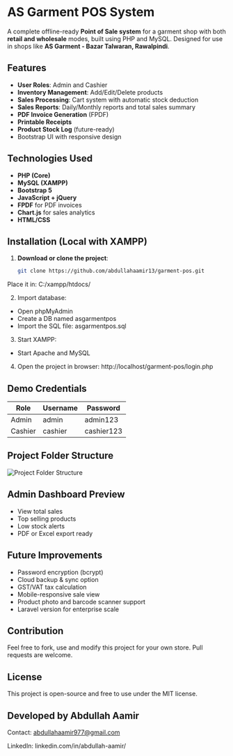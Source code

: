 # AS Garment POS System

A complete offline-ready **Point of Sale system** for a garment shop with both **retail and wholesale** modes, built using PHP and MySQL. Designed for use in shops like **AS Garment - Bazar Talwaran, Rawalpindi**.

## Features

- **User Roles**: Admin and Cashier
- **Inventory Management**: Add/Edit/Delete products
- **Sales Processing**: Cart system with automatic stock deduction
- **Sales Reports**: Daily/Monthly reports and total sales summary
- **PDF Invoice Generation** (FPDF)
- **Printable Receipts**
- **Product Stock Log** (future-ready)
- Bootstrap UI with responsive design

## Technologies Used

- **PHP (Core)**
- **MySQL (XAMPP)**
- **Bootstrap 5**
- **JavaScript + jQuery**
- **FPDF** for PDF invoices
- **Chart.js** for sales analytics
- **HTML/CSS**

## Installation (Local with XAMPP)

1. **Download or clone the project**:
   ```bash
   git clone https://github.com/abdullahaamir13/garment-pos.git
   ```

Place it in: C:/xampp/htdocs/

2. Import database:
- Open phpMyAdmin
- Create a DB named asgarmentpos
- Import the SQL file: asgarmentpos.sql

3. Start XAMPP:
- Start Apache and MySQL

4. Open the project in browser:
http://localhost/garment-pos/login.php

## Demo Credentials
| Role    | Username | Password     |
|---------|----------|--------------|
| Admin   | admin    | admin123     |
| Cashier | cashier  | cashier123   |

## Project Folder Structure
![Project Folder Structure](https://github.com/user-attachments/assets/dcd433fa-cbc7-4afb-8949-4aa771ab6404)

## Admin Dashboard Preview
- View total sales
- Top selling products
- Low stock alerts
- PDF or Excel export ready

## Future Improvements
- Password encryption (bcrypt)
- Cloud backup & sync option
- GST/VAT tax calculation
- Mobile-responsive sale view
- Product photo and barcode scanner support
- Laravel version for enterprise scale

## Contribution
Feel free to fork, use and modify this project for your own store.
Pull requests are welcome.

## License
This project is open-source and free to use under the MIT license.

## Developed by Abdullah Aamir
   Contact: abdullahaamir977@gmail.com

   LinkedIn: linkedin.com/in/abdullah-aamir/
